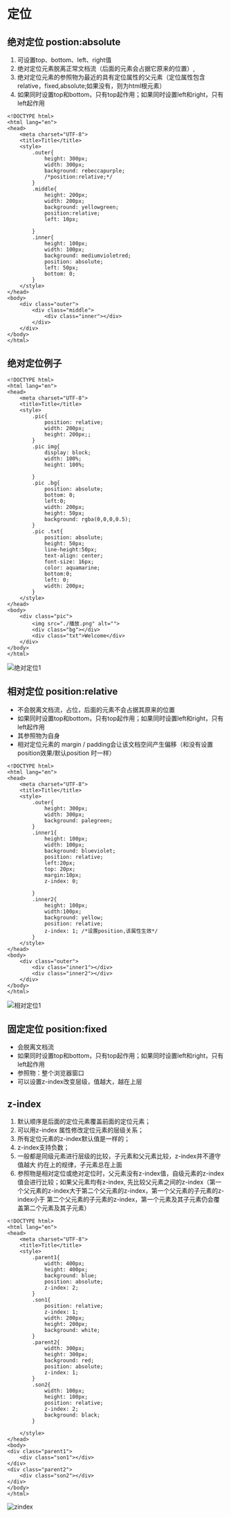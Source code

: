 # 定位

## 绝对定位 postion:absolute
1. 可设置top、bottom、left、right值
2. 绝对定位元素脱离正常文档流（后面的元素会占据它原来的位置）,
3. 绝对定位元素的参照物为最近的具有定位属性的父元素（定位属性包含relative，fixed,absolute;如果没有，则为html根元素）
4. 如果同时设置top和bottom，只有top起作用；如果同时设置left和right，只有left起作用

```
<!DOCTYPE html>
<html lang="en">
<head>
    <meta charset="UTF-8">
    <title>Title</title>
    <style>
        .outer{
            height: 300px;
            width: 300px;
            background: rebeccapurple;
            /*position:relative;*/
        }
        .middle{
            height: 200px;
            width: 200px;
            background: yellowgreen;
            position:relative;
            left: 10px;

        }
        .inner{
            height: 100px;
            width: 100px;
            background: mediumvioletred;
            position: absolute;
            left: 50px;
            bottom: 0;
        }
    </style>
</head>
<body>
    <div class="outer">
        <div class="middle">
            <div class="inner"></div>
        </div>
    </div>
</body>
</html>
```
## 绝对定位例子
```
<!DOCTYPE html>
<html lang="en">
<head>
    <meta charset="UTF-8">
    <title>Title</title>
    <style>
        .pic{
            position: relative;
            width: 200px;
            height: 200px;;
        }
        .pic img{
            display: block;
            width: 100%;
            height: 100%;

        }
        .pic .bg{
            position: absolute;
            bottom: 0;
            left:0;
            width: 200px;
            height: 50px;
            background: rgba(0,0,0,0.5);
        }
        .pic .txt{
            position: absolute;
            height: 50px;
            line-height:50px;
            text-align: center;
            font-size: 16px;
            color: aquamarine;
            bottom:0;
            left: 0;
            width: 200px;
        }
    </style>
</head>
<body>
    <div class="pic">
        <img src="./播放.png" alt="">
        <div class="bg"></div>
        <div class="txt">Welcome</div>
    </div>
</body>
</html>
```
 ![绝对定位1](./absolute1.png)

## 相对定位 position:relative
* 不会脱离文档流，占位，后面的元素不会占据其原来的位置
* 如果同时设置top和bottom，只有top起作用；如果同时设置left和right，只有left起作用
* 其参照物为自身
* 相对定位元素的 margin / padding会让该文档空间产生偏移（和没有设置position效果/默认position 时一样）

```
<!DOCTYPE html>
<html lang="en">
<head>
    <meta charset="UTF-8">
    <title>Title</title>
    <style>
        .outer{
            height: 300px;
            width: 300px;
            background: palegreen;
        }
        .inner1{
            height: 100px;
            width: 100px;
            background: blueviolet;
            position: relative;
            left:20px;
            top: 20px;
            margin:10px;
            z-index: 0;

        }
        .inner2{
            height: 100px;
            width:100px;
            background: yellow;
            position: relative;
            z-index: 1; /*设置position,该属性生效*/
        }
    </style>
</head>
<body>
    <div class="outer">
        <div class="inner1"></div>
        <div class="inner2"></div>
    </div>
</body>
</html>
```
 ![相对定位1](./relative1.png)



## 固定定位 position:fixed
* 会脱离文档流
* 如果同时设置top和bottom，只有top起作用；如果同时设置left和right，只有left起作用
* 参照物：整个浏览器窗口
* 可以设置z-index改变层级，值越大，越在上层

## z-index
1. 默认顺序是后面的定位元素覆盖前面的定位元素；
2. 可以用z-index 属性修改定位元素的层级关系；
3. 所有定位元素的z-index默认值是一样的；
4. z-index支持负数；
5. 一般都是同级元素进行层级的比较，子元素和父元素比较，z-index并不遵守 值越大 约在上的规律，子元素总在上面
6. 参照物是相对定位或绝对定位时，父元素没有z-index值，自级元素的z-index值会进行比较；如果父元素均有z-index,
先比较父元素之间的z-index（第一个父元素的z-index大于第二个父元素的z-index，第一个父元素的子元素的z-index小于
第二个父元素的子元素的z-index，第一个元素及其子元素仍会覆盖第二个元素及其子元素）


```
<!DOCTYPE html>
<html lang="en">
<head>
    <meta charset="UTF-8">
    <title>Title</title>
    <style>
        .parent1{
            width: 400px;
            height: 400px;
            background: blue;
            position: absolute;
            z-index: 2;
        }
        .son1{
            position: relative;
            z-index: 1;
            width: 200px;
            height: 200px;
            background: white;
        }
        .parent2{
            width: 300px;
            height: 300px;
            background: red;
            position: absolute;
            z-index: 1;
        }
        .son2{
            width: 100px;
            height: 100px;
            position: relative;
            z-index: 2;
            background: black;
        }

    </style>
</head>
<body>
<div class="parent1">
    <div class="son1"></div>
</div>
<div class="parent2">
    <div class="son2"></div>
</div>
</body>
</html>
```
 ![zindex](./z-index.png)


